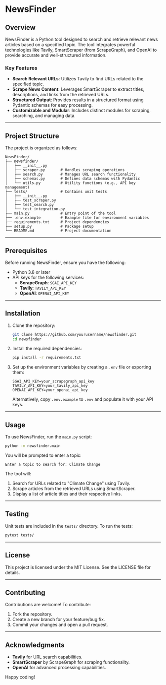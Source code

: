# NewsFinder

## Overview
NewsFinder is a Python tool designed to search and retrieve relevant news articles based on a specified topic. The tool integrates powerful technologies like Tavily, SmartScraper (from ScrapeGraph), and OpenAI to provide accurate and well-structured information.

### Key Features
- **Search Relevant URLs**: Utilizes Tavily to find URLs related to the specified topic.
- **Scrape News Content**: Leverages SmartScraper to extract titles, descriptions, and links from the retrieved URLs.
- **Structured Output**: Provides results in a structured format using Pydantic schemas for easy processing.
- **Customizable and Modular**: Includes distinct modules for scraping, searching, and managing data.

---

## Project Structure
The project is organized as follows:

```
NewsFinder/
├── newsfinder/
│   ├── __init__.py
│   ├── scraper.py       # Handles scraping operations
│   ├── search.py        # Manages URL search functionality
│   ├── schemas.py       # Defines data schemas with Pydantic
│   └── utils.py         # Utility functions (e.g., API key management)
├── tests/               # Contains unit tests
│   ├── __init__.py
│   ├── test_scraper.py
│   ├── test_search.py
│   └── test_integration.py
├── main.py              # Entry point of the tool
├── .env.example         # Example file for environment variables
├── requirements.txt     # Project dependencies
├── setup.py             # Package setup
└── README.md            # Project documentation
```

---

## Prerequisites
Before running NewsFinder, ensure you have the following:

- Python 3.8 or later
- API keys for the following services:
  - **ScrapeGraph**: `SGAI_API_KEY`
  - **Tavily**: `TAVILY_API_KEY`
  - **OpenAI**: `OPENAI_API_KEY`

---

## Installation

1. Clone the repository:
   ```bash
   git clone https://github.com/yourusername/newsfinder.git
   cd newsfinder
   ```

2. Install the required dependencies:
   ```bash
   pip install -r requirements.txt
   ```

3. Set up the environment variables by creating a `.env` file or exporting them:
   ```
   SGAI_API_KEY=your_scrapegraph_api_key
   TAVILY_API_KEY=your_tavily_api_key
   OPENAI_API_KEY=your_openai_api_key
   ```
   Alternatively, copy `.env.example` to `.env` and populate it with your API keys.

---

## Usage

To use NewsFinder, run the `main.py` script:

```bash
python -m newsfinder.main
```

You will be prompted to enter a topic:

```
Enter a topic to search for: Climate Change
```

The tool will:
1. Search for URLs related to "Climate Change" using Tavily.
2. Scrape articles from the retrieved URLs using SmartScraper.
3. Display a list of article titles and their respective links.

---

## Testing

Unit tests are included in the `tests/` directory. To run the tests:

```bash
pytest tests/
```

---

## License

This project is licensed under the MIT License. See the LICENSE file for details.

---

## Contributing

Contributions are welcome! To contribute:
1. Fork the repository.
2. Create a new branch for your feature/bug fix.
3. Commit your changes and open a pull request.

---

## Acknowledgments

- **Tavily** for URL search capabilities.
- **SmartScraper** by ScrapeGraph for scraping functionality.
- **OpenAI** for advanced processing capabilities.

Happy coding!
